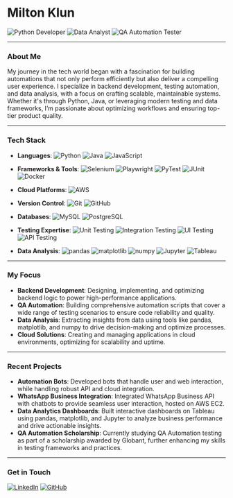 # Milton Klun

![Python Developer](https://img.shields.io/badge/Python%20Developer-306998?style=for-the-badge&logo=python&logoColor=white)
![Data Analyst](https://img.shields.io/badge/Data%20Analyst-00BFFF?style=for-the-badge&logo=data-analytics&logoColor=white)
![QA Automation Tester](https://img.shields.io/badge/QA%20Automation%20Tester-FF4500?style=for-the-badge&logo=robot&logoColor=white)

---

### About Me

My journey in the tech world began with a fascination for building automations that not only perform efficiently but also deliver a compelling user experience. I specialize in backend development, testing automation, and data analysis, with a focus on crafting scalable, maintainable systems. Whether it's through Python, Java, or leveraging modern testing and data frameworks, I’m passionate about optimizing workflows and ensuring top-tier product quality.

---

### Tech Stack

- **Languages**: 
![Python](https://img.shields.io/badge/Python-3776AB?style=for-the-badge&logo=python&logoColor=white)
![Java](https://img.shields.io/badge/Java-ED8B00?style=for-the-badge&logo=java&logoColor=white)
![JavaScript](https://img.shields.io/badge/JavaScript-F7DF1E?style=for-the-badge&logo=javascript&logoColor=black)

- **Frameworks & Tools**: 
![Selenium](https://img.shields.io/badge/Selenium-43B02A?style=for-the-badge&logo=selenium&logoColor=white)
![Playwright](https://img.shields.io/badge/Playwright-2C2C32?style=for-the-badge&logo=playwright&logoColor=green)
![PyTest](https://img.shields.io/badge/PyTest-0A9EDC?style=for-the-badge&logo=pytest&logoColor=white)
![JUnit](https://img.shields.io/badge/JUnit-25A162?style=for-the-badge&logo=junit5&logoColor=white)
![Docker](https://img.shields.io/badge/Docker-2496ED?style=for-the-badge&logo=docker&logoColor=white)

- **Cloud Platforms**: 
![AWS](https://img.shields.io/badge/AWS-232F3E?style=for-the-badge&logo=amazon-aws&logoColor=white)

- **Version Control**: 
![Git](https://img.shields.io/badge/Git-F05032?style=for-the-badge&logo=git&logoColor=white)
![GitHub](https://img.shields.io/badge/GitHub-181717?style=for-the-badge&logo=github&logoColor=white)

- **Databases**: 
![MySQL](https://img.shields.io/badge/MySQL-4479A1?style=for-the-badge&logo=mysql&logoColor=white)
![PostgreSQL](https://img.shields.io/badge/PostgreSQL-336791?style=for-the-badge&logo=postgresql&logoColor=white)

- **Testing Expertise**: 
![Unit Testing](https://img.shields.io/badge/Unit_Testing-0769AD?style=for-the-badge&logo=testing-library&logoColor=white)
![Integration Testing](https://img.shields.io/badge/Integration_Testing-E34F26?style=for-the-badge&logo=testing-library&logoColor=white)
![UI Testing](https://img.shields.io/badge/UI_Testing-61DAFB?style=for-the-badge&logo=react&logoColor=white)
![API Testing](https://img.shields.io/badge/API_Testing-6DB33F?style=for-the-badge&logo=spring&logoColor=white)

- **Data Analysis**: 
![pandas](https://img.shields.io/badge/pandas-150458?style=for-the-badge&logo=pandas&logoColor=white)
![matplotlib](https://img.shields.io/badge/matplotlib-3776AB?style=for-the-badge&logo=python&logoColor=white)
![numpy](https://img.shields.io/badge/numpy-013243?style=for-the-badge&logo=numpy&logoColor=white)
![Jupyter](https://img.shields.io/badge/Jupyter-F37626?style=for-the-badge&logo=jupyter&logoColor=white)
![Tableau](https://img.shields.io/badge/Tableau-E97627?style=for-the-badge&logo=tableau&logoColor=white)


---

### My Focus

- **Backend Development**: Designing, implementing, and optimizing backend logic to power high-performance applications.
- **QA Automation**: Building comprehensive automation scripts that cover a wide range of testing scenarios to ensure code reliability and quality.
- **Data Analysis**: Extracting insights from data using tools like pandas, matplotlib, and numpy to drive decision-making and optimize processes.
- **Cloud Solutions**: Creating and managing applications in cloud environments, optimizing for scalability and uptime.

---

### Recent Projects

- **Automation Bots**: Developed bots that handle user and web interaction, while handling robust API and cloud integration.
- **WhatsApp Business Integration**: Integrated WhatsApp Business API with chatbots to provide seamless user interaction, hosted on AWS EC2.
- **Data Analytics Dashboards**: Built interactive dashboards on Tableau using pandas, matplotlib, and Jupyter to analyze business performance and drive actionable insights.
- **QA Automation Scholarship**: Currently studying QA Automation testing as part of a scholarship awarded by Globant, further enhancing my skills in testing frameworks and practices.

---

### Get in Touch

[![LinkedIn](https://img.shields.io/badge/LinkedIn-blue?style=for-the-badge&logo=linkedin)](https://www.linkedin.com/in/milton-klun/)
[![GitHub](https://img.shields.io/badge/GitHub-MiltonKlun-181717?style=for-the-badge&logo=github)](https://github.com/MiltonKlun)


